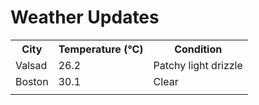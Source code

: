 # Weather Updates

<!-- WEATHER-UPDATE-START -->
<table><tr><th>City</th><th>Temperature (°C)</th><th>Condition</th></tr><tr><td>Valsad</td><td>26.2</td><td>Patchy light drizzle</td></tr><tr><td>Boston</td><td>30.1</td><td>Clear</td></tr><tr><td></td><td></td><td></td></tr></table>
<!-- WEATHER-UPDATE-END -->
